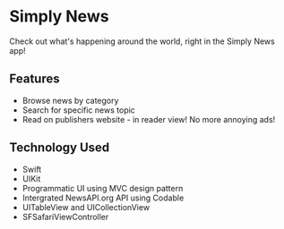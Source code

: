 #  Simply News

Check out what's happening around the world, right in the Simply News app!

## Features

* Browse news by category
* Search for specific news topic
* Read on publishers website - in reader view! No more annoying ads!

## Technology Used

* Swift
* UIKit
* Programmatic UI using MVC design pattern
* Intergrated NewsAPI.org API using Codable
* UITableView and UICollectionView
* SFSafariViewController


